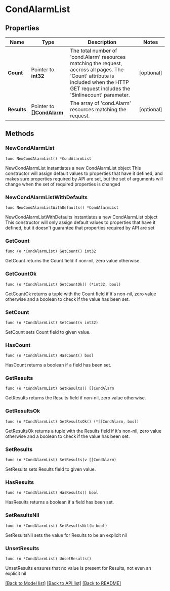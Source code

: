 # CondAlarmList

## Properties

Name | Type | Description | Notes
------------ | ------------- | ------------- | -------------
**Count** | Pointer to **int32** | The total number of &#39;cond.Alarm&#39; resources matching the request, accross all pages. The &#39;Count&#39; attribute is included when the HTTP GET request includes the &#39;$inlinecount&#39; parameter. | [optional] 
**Results** | Pointer to [**[]CondAlarm**](CondAlarm.md) | The array of &#39;cond.Alarm&#39; resources matching the request. | [optional] 

## Methods

### NewCondAlarmList

`func NewCondAlarmList() *CondAlarmList`

NewCondAlarmList instantiates a new CondAlarmList object
This constructor will assign default values to properties that have it defined,
and makes sure properties required by API are set, but the set of arguments
will change when the set of required properties is changed

### NewCondAlarmListWithDefaults

`func NewCondAlarmListWithDefaults() *CondAlarmList`

NewCondAlarmListWithDefaults instantiates a new CondAlarmList object
This constructor will only assign default values to properties that have it defined,
but it doesn't guarantee that properties required by API are set

### GetCount

`func (o *CondAlarmList) GetCount() int32`

GetCount returns the Count field if non-nil, zero value otherwise.

### GetCountOk

`func (o *CondAlarmList) GetCountOk() (*int32, bool)`

GetCountOk returns a tuple with the Count field if it's non-nil, zero value otherwise
and a boolean to check if the value has been set.

### SetCount

`func (o *CondAlarmList) SetCount(v int32)`

SetCount sets Count field to given value.

### HasCount

`func (o *CondAlarmList) HasCount() bool`

HasCount returns a boolean if a field has been set.

### GetResults

`func (o *CondAlarmList) GetResults() []CondAlarm`

GetResults returns the Results field if non-nil, zero value otherwise.

### GetResultsOk

`func (o *CondAlarmList) GetResultsOk() (*[]CondAlarm, bool)`

GetResultsOk returns a tuple with the Results field if it's non-nil, zero value otherwise
and a boolean to check if the value has been set.

### SetResults

`func (o *CondAlarmList) SetResults(v []CondAlarm)`

SetResults sets Results field to given value.

### HasResults

`func (o *CondAlarmList) HasResults() bool`

HasResults returns a boolean if a field has been set.

### SetResultsNil

`func (o *CondAlarmList) SetResultsNil(b bool)`

 SetResultsNil sets the value for Results to be an explicit nil

### UnsetResults
`func (o *CondAlarmList) UnsetResults()`

UnsetResults ensures that no value is present for Results, not even an explicit nil

[[Back to Model list]](../README.md#documentation-for-models) [[Back to API list]](../README.md#documentation-for-api-endpoints) [[Back to README]](../README.md)


